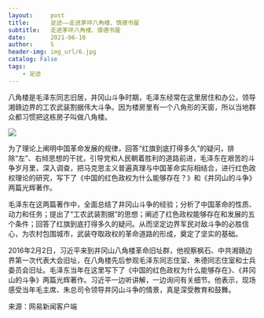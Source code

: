 ```yaml
---
layout:     post
title:      足迹——走进茅坪八角楼、慎德书屋
subtitle:   走进茅坪八角楼、慎德书屋
date:       2021-06-10
author:     S
header-img: img_url/6.jpg
catalog: False
tags:
    - 足迹
---
```


八角楼是毛泽东同志旧居，井冈山斗争时期，毛泽东经常在这里居住和办公，领导湘赣边界的工农武装割据伟大斗争。因为楼房里有一个八角形的天窗，所以当地群众都习惯把这栋房子叫做八角楼。

![](https://raw.githubusercontent.com/shaosb/shaosb.github.io/master/img_url/6-1.jpg)

为了理论上阐明中国革命发展的规律，回答“红旗到底打得多久”的疑问，排除“左”、右倾思想的干扰，引导党和人民朝着胜利的道路前进，毛泽东在艰苦的斗争岁月里，深入调查，把马克思主义普遍真理与中国革命实际相结合，进行红色政权理论的研究，写下了《中国的红色政权为什么能够存在？》和《井冈山的斗争》两篇光辉著作。

毛泽东在这两篇著作中，全面总结了井冈山斗争的经验；分析了中国革命的性质、动力和任务；提出了“工农武装割据”的思想；阐述了红色政权能够存在和发展的五个条件；回答了红旗到底打得多久的疑问。从而坚定边界军民对敌斗争的必胜信心，为农村包围城市，武装夺取政权的革命道路的形成，奠定了坚实的基础。

2016年2月2日，习近平来到井冈山八角楼革命旧址群，他视察枫石、中共湘赣边界第一次代表大会旧址，在八角楼先后参观毛泽东同志住室、朱德同志住室和士兵委员会旧址。毛泽东当年在这里写下了《中国的红色政权为什么能够存在》、《井冈山的斗争》两篇光辉著作。习近平一边听讲解，一边询问有关细节。他表示，现场感受当年毛主席、朱总司令领导井冈山斗争的情景，真是深受教育和鼓舞。

来源：网易新闻客户端